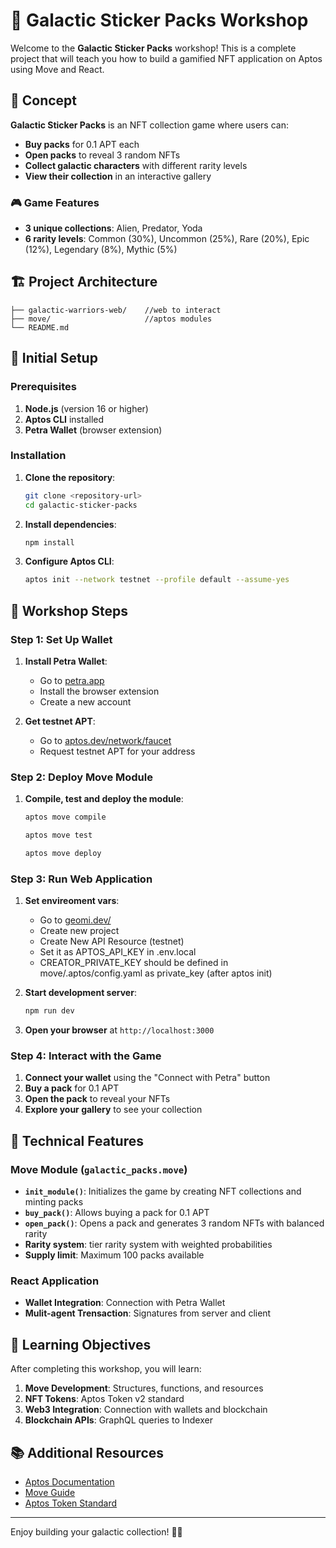 # 🌟 Galactic Sticker Packs Workshop

Welcome to the **Galactic Sticker Packs** workshop! This is a complete project that will teach you how to build a gamified NFT application on Aptos using Move and React.

## 🎯 Concept

**Galactic Sticker Packs** is an NFT collection game where users can:

- **Buy packs** for 0.1 APT each
- **Open packs** to reveal 3 random NFTs
- **Collect galactic characters** with different rarity levels
- **View their collection** in an interactive gallery

### 🎮 Game Features

- **3 unique collections**: Alien, Predator, Yoda
- **6 rarity levels**: Common (30%), Uncommon (25%), Rare (20%), Epic (12%), Legendary (8%), Mythic (5%)

## 🏗️ Project Architecture

```
├── galactic-warriors-web/    //web to interact
├── move/                     //aptos modules
└── README.md
```

## 🚀 Initial Setup

### Prerequisites

1. **Node.js** (version 16 or higher)
2. **Aptos CLI** installed
3. **Petra Wallet** (browser extension)

### Installation

1. **Clone the repository**:

   ```bash
   git clone <repository-url>
   cd galactic-sticker-packs
   ```

2. **Install dependencies**:

   ```bash
   npm install
   ```

3. **Configure Aptos CLI**:
   ```bash
   aptos init --network testnet --profile default --assume-yes
   ```

## 🎯 Workshop Steps

### Step 1: Set Up Wallet

1. **Install Petra Wallet**:

   - Go to [petra.app](https://petra.app)
   - Install the browser extension
   - Create a new account

2. **Get testnet APT**:
   - Go to [aptos.dev/network/faucet](https://aptos.dev/network/faucet)
   - Request testnet APT for your address

### Step 2: Deploy Move Module

1. **Compile, test and deploy the module**:

   ```bash
   aptos move compile
   ```

   ```bash
   aptos move test
   ```

   ```bash
   aptos move deploy
   ```

### Step 3: Run Web Application

1. **Set envireoment vars**:

   - Go to [geomi.dev/](https://geomi.dev/)
   - Create new project
   - Create New API Resource (testnet)
   - Set it as APTOS_API_KEY in .env.local
   - CREATOR_PRIVATE_KEY should be defined in move/.aptos/config.yaml as private_key (after aptos init)

2. **Start development server**:

   ```bash
   npm run dev
   ```

3. **Open your browser** at `http://localhost:3000`

### Step 4: Interact with the Game

1. **Connect your wallet** using the "Connect with Petra" button
2. **Buy a pack** for 0.1 APT
3. **Open the pack** to reveal your NFTs
4. **Explore your gallery** to see your collection

## 🔧 Technical Features

### Move Module (`galactic_packs.move`)

- **`init_module()`**: Initializes the game by creating NFT collections and minting packs
- **`buy_pack()`**: Allows buying a pack for 0.1 APT
- **`open_pack()`**: Opens a pack and generates 3 random NFTs with balanced rarity
- **Rarity system**: tier rarity system with weighted probabilities
- **Supply limit**: Maximum 100 packs available

### React Application

- **Wallet Integration**: Connection with Petra Wallet
- **Mulit-agent Trensaction**: Signatures from server and client

## 🎯 Learning Objectives

After completing this workshop, you will learn:

1. **Move Development**: Structures, functions, and resources
2. **NFT Tokens**: Aptos Token v2 standard
3. **Web3 Integration**: Connection with wallets and blockchain
4. **Blockchain APIs**: GraphQL queries to Indexer

## 📚 Additional Resources

- [Aptos Documentation](https://aptos.dev)
- [Move Guide](https://move-language.github.io/move/)
- [Aptos Token Standard](https://github.com/aptos-labs/aptos-core/blob/main/aptos-move/framework/aptos-token/doc/overview.md)

---

Enjoy building your galactic collection! 🌟🚀
